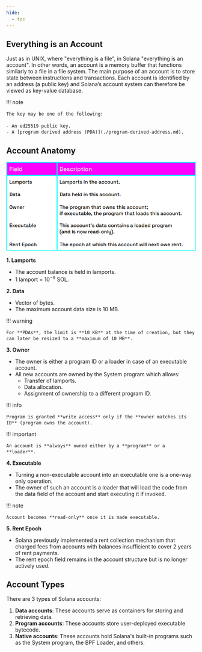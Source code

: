```yaml
---
hide:
  - toc
---
```


<h2>Everything is an Account</h2>

Just as in UNIX, where "everything is a file", in Solana "everything is an account". In other words, an account is a memory buffer that functions similarly to a file in a file system. The main purpose of an account is to store state between instructions and transactions. Each account is identified by an address (a public key) and Solana’s account system can therefore be viewed as  key-value database.

!!! note

    The key may be one of the following:

    - An ed25519 public key.
    - A [program derived address (PDA)](./program-derived-address.md).

<h2>Account Anatomy</h2>

![Account Layout](../images/account-layout.png)

**1. Lamports**

  - The account balance is held in lamports.
  - 1 lamport = 10<sup>−9</sup> SOL.

**2. Data**

  - Vector of bytes.
  - The maximum account data size is 10 MB.

!!! warning

    For **PDAs**, the limit is **10 KB** at the time of creation, but they can later be resized to a **maximum of 10 MB**.

**3. Owner**

  - The owner is either a program ID or a loader in case of an executable account.
  - All new accounts are owned by the System program which allows:
    -  Transfer of lamports.
    -  Data allocation.
    -  Assignment of ownership to a different program ID.

!!! info

    Program is granted **write access** only if the **owner matches its ID** (program owns the account).

!!! important

    An account is **always** owned either by a **program** or a **loader**.

**4. Executable**

  - Turning a non-executable account into an executable one is a one-way only operation.
  - The owner of such an account is a loader that will load the code from the data field of the account and start executing it if invoked.

!!! note

    Account becomes **read-only** once it is made executable.

**5. Rent Epoch**

  - Solana previously implemented a rent collection mechanism that charged fees from accounts with balances insufficient to cover 2 years of rent payments.
  - The rent epoch field remains in the account structure but is no longer actively used.

<h2>Account Types</h2>

There are 3 types of Solana accounts:

1. **Data accounts**: These accounts serve as containers for storing and retrieving data.
2. **Program accounts**: These accounts store user-deployed executable bytecode.
3. **Native accounts**: These accounts hold Solana's built-in programs such as the System program, the BPF Loader, and others.
